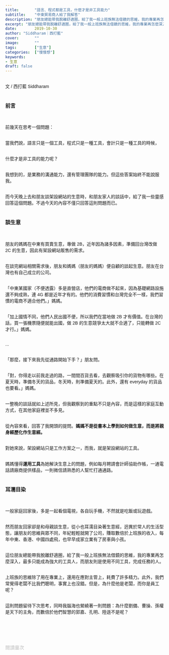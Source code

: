 ```yaml
---
title:       "語言、程式都是工具，什麼才是非工具能力"
subtitle:    "中東貿易商人給了我解答"
description: "朋友總能帶我脫離舒適圈，給了我一般上班族無法借鏡的思維，我的專業再怎麼深入，最多只能成為強大的工具人，而朋友則是使用不同工具，完成任務的人。"
excerpt: "朋友總能帶我脫離舒適圈，給了我一般上班族無法借鏡的思維，我的專業再怎麼深入，最多只能成為強大的工具人，而朋友則是使用不同工具，完成任務的人。"
date:        2019-10-30
author: "Siddharam｜西打藍"
cover:       ""
image:       ""
tags:        ["生意"]
categories:  ["慢慢想"]
keywords:
- 生意
draft: false
---
```


<article style="font-family: 'Noto Sans TC', '微軟正黑體', sans-serif; font-weight: 300;">

<br>文 / 西打藍 Siddharam<br><br>

<h3 class="article-h1-color">前言</h3><br>

前幾天在思考一個問題：<br><br>

當我們說，語言只是一個工具，程式只是一種工具，會計只是一種工具的時候，<br><br>

什麼才是非工具的能力呢？<br><br>

我想到的，是業務的溝通能力，還有管理團隊的能力。但這些答案始終不能說服我。<br><br>

而今天晚上去和朋友談架設網站的生意時，和朋友家人的談話中，給了我一些靈感回答這個問題。不過今天的內容不僅只回答這則問題而已。<br><br>

<h3 class="article-h1-color">談生意</h3><br>

朋友的媽媽在中東有買賣生意，專做 2B，近年因為諸多因素，準備回台灣改做 2C 的生意，因此有架設網站販售的需求。<br><br>

在談完網站相關需求後，朋友和媽媽（朋友的媽媽）便自顧的談起生意。朋友在台灣也有自己成立的公司。<br><br>

「中東某國家（不便透露）多是直營店，他們的電商做不起來，因為基礎網路設施還不夠成熟，連 4G 都是近年才有的。他們的消費習慣和台灣完全不一樣，我們習慣的電商不適合他們。」媽媽。<br><br>

「加上國情不同，他們人民出國不便，所以我們在當地做 2B 才有價值。在台灣的話，買一張機票隨便就能出國，做 2B 的生意競爭太大就不合適了，只能轉做 2C 才行。」媽媽。<br><br>

...<br><br>

「那麼，接下來我先從通路開始下手？」朋友問。<br><br>

「對，你得走以前我走過的路，一間間百貨去看，去觀察吸引你的貨物有哪些。在夏天時，準備冬天的貨品，冬天時，則準備夏天的。此外，還有 everyday 的貨品也要看。」媽媽。<br><br>

一整晚的談話就如上述所見，但我觀察到的重點不只是內容，而是這樣的家庭互動方式，在其他家庭裡並不多見。<br><br>

從內容來看，回答了我開頭的提問。<b>媽媽不是從書本上學到如何做生意，而是將親身經歷化作生意經。</b><br><br>

對她來說，架設網站只是工作方案之一，而我，就是架設網站的工具。<br><br>

媽媽懂得<b>運用工具</b>為她解決生意上的問題，例如每月聘請會計師協助作帳，一通電話請廠商提供樣品，一則微信請熟悉的人幫忙打通通路。<br><br>

<h3 class="article-h1-color">耳濡目染</h3><br>

一般家庭回家後，多是一起看個電視，各自玩手機，不然就是吃飯或玩遊戲。<br><br>

然而朋友回家卻是和母親談生意，從小也耳濡目染著生意經，迥異於常人的生活型態，讓朋友的思維與眾不同，年紀輕輕就開了公司，賺取數倍於上班族的收入，每年中東、香港、中國四處飛，也早早成家立業有了房車與小孩。<br><br>

這位朋友總能帶我脫離舒適圈，給了我一般上班族無法借鏡的思維，我的專業再怎麼深入，最多只能成為強大的工具人，而朋友則是使用不同工具，完成任務的人。<br><br>

上班族的思維除了用在專業上，還用在應對主管上，耗費了許多精力。此外，我們常覺得老闆不比我們聰明，事實上也沒錯。但是，為什麼他是老闆，而你是員工呢？<br><br>

這則問題留待下次思考，同時我腦海也縈繞著一則問題：為什麼劉備、曹操、孫權是天下的主角，而數倍於他們智慧的郭嘉、孔明、陸遜不是呢？<br><br>

<br><br><br>

</article>

<div style="color: #bfbfbf; font-size: 15px;" id="busuanzi_container_page_pv">
  閱讀量<span id="busuanzi_value_page_pv"></span>次
</div>

<script src="../../js/post.js"></script>
